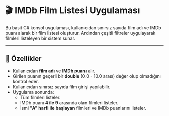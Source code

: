 # 🎬 IMDb Film Listesi Uygulaması

Bu basit C# konsol uygulaması, kullanıcıdan sınırsız sayıda film adı ve IMDb puanı alarak bir film listesi oluşturur. Ardından çeşitli filtreler uygulayarak filmleri listeleyen bir sistem sunar.

---

## 🚀 Özellikler

- Kullanıcıdan **film adı** ve **IMDb puanı** alır.
- Girilen puanın geçerli bir **double** (0.0 - 10.0 arası) değer olup olmadığını kontrol eder.
- Kullanıcıdan sınırsız sayıda film girişi yapılabilir.
- Uygulama sonunda:
  - Tüm filmleri listeler.
  - IMDb puanı **4 ile 9** arasında olan filmleri listeler.
  - İsmi **"A" harfi ile başlayan** filmleri ve IMDb puanlarını listeler.
